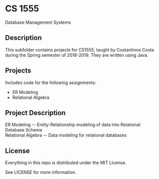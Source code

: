 # CS 1555

Database Management Systems

## Description

This subfolder contains projects for CS1555, taught by Costantinos Costa during the Spring semester of 2018-2019. They are written using Java.

## Projects

Includes code for the following assignments:

*   ER Modeling
*   Relational Algebra

## Project Description

ER Modeling -- Entity-Relationship modeling of data into Relational Database Schema <br />
Relational Algebra -- Data modeling for relational databases <br />


## License

Everything in this repo is distributed under the MIT License.

See LICENSE for more information.
